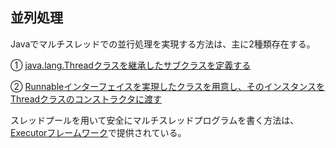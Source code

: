 ## 並列処理

Javaでマルチスレッドでの並行処理を実現する方法は、主に2種類存在する。

➀ [java.lang.Threadクラスを継承したサブクラスを定義する](Thread.md)

➁ [Runnableインターフェイスを実現したクラスを用意し、そのインスタンスをThreadクラスのコンストラクタに渡す](Runnable.md)

スレッドプールを用いて安全にマルチスレッドプログラムを書く方法は、[Executorフレームワーク](Executor)で提供されている。

